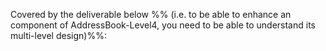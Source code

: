 <!-- TODO: add LO here  ../../book/design/introduction/what/full.md -->

<panel type="danger" header="`W7.2a` Can explain Software Architecture :star:" no-close>
  <include src="../../book/architecture/introduction/what/full.md" />
<!-- TODO: add evidence -->
</panel>

<!-- ==================================================================================================== -->

<panel type="danger" header="`W7.2a` Can interpret an architecture diagram :star:" no-close>
  <include src="../../book/architecture/architectureDiagrams/reading/full.md" />
<!-- TODO: add evidence -->
</panel>

<!-- ==================================================================================================== -->

<panel type="info" header="`W7.2b` Can explain multi-level design :star::star::star:" no-close>
  <include src="../../book/design/introduction/multilevelDesign/full.md"/>
  <panel header=":dart: Evidence" expanded>

Covered by the deliverable below %%&nbsp;(i.e. to be able to enhance an component of AddressBook-Level4, you need to be able to understand its multi-level design)%%:

<include src="../../admin/project-v10.md#product" name="%%Admin &raquo; v1.0 &rarr; Product%%" dynamic/>

  </panel>
</panel>
